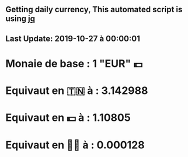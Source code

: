 ## Getting daily currency, This automated script is using [jq](https://stedolan.github.io/jq/)
## Last Update:  2019-10-27 à 00:00:01
 # Monaie de base : 1 "EUR" 💶 
 # Equivaut en 🇹🇳 à :  3.142988 
 # Equivaut en 💵 à : 1.10805
 # Equivaut en 🐱‍💻 à :  0.000128
